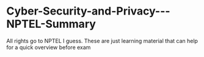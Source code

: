 # Cyber-Security-and-Privacy---NPTEL-Summary
All rights go to NPTEL I guess. These are just learning material that can help for a quick overview before exam
